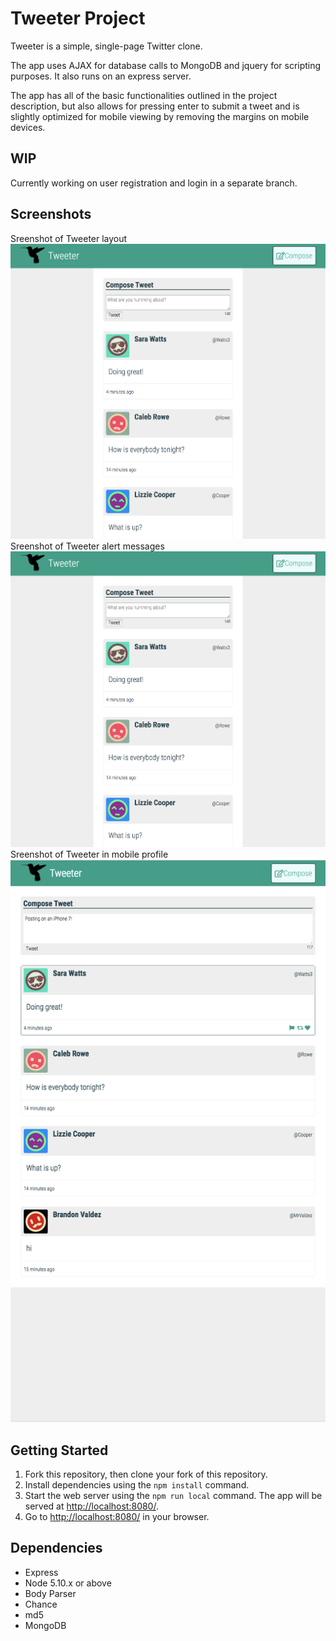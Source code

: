 # Tweeter Project

Tweeter is a simple, single-page Twitter clone.

The app uses AJAX for database calls to MongoDB and jquery for scripting purposes. It also runs on an express server.

The app has all of the basic functionalities outlined in the project description, but also allows for pressing enter to submit a tweet and is slightly optimized for mobile viewing by removing the margins on mobile devices.

## WIP

Currently working on user registration and login in a separate branch.

## Screenshots

Sreenshot of Tweeter layout
!["Sreenshot of Tweeter layout"](https://github.com/geoffcoutts/tweeter/blob/master/docs/Tweeter%20Layout.png?raw=true)
Sreenshot of Tweeter alert messages
!["Sreenshot of Tweeter alert messages"](https://github.com/geoffcoutts/tweeter/blob/master/docs/Tweeter%20Layout.png?raw=true)
Sreenshot of Tweeter in mobile profile
!["Sreenshot of Tweeter in mobile profile"](https://github.com/geoffcoutts/tweeter/blob/master/docs/Tweeter%20Mobile.png?raw=true)

## Getting Started

1. Fork this repository, then clone your fork of this repository.
2. Install dependencies using the `npm install` command.
3. Start the web server using the `npm run local` command. The app will be served at <http://localhost:8080/>.
4. Go to <http://localhost:8080/> in your browser.

## Dependencies

- Express
- Node 5.10.x or above
- Body Parser
- Chance
- md5
- MongoDB
